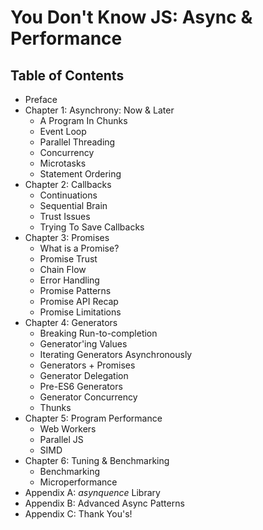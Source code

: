 # You Don't Know JS: Async & Performance

## Table of Contents

* Preface
* Chapter 1: Asynchrony: Now & Later
	* A Program In Chunks
	* Event Loop
	* Parallel Threading
	* Concurrency
	* Microtasks
	* Statement Ordering
* Chapter 2: Callbacks
	* Continuations
	* Sequential Brain
	* Trust Issues
	* Trying To Save Callbacks
* Chapter 3: Promises
	* What is a Promise?
	* Promise Trust
	* Chain Flow
	* Error Handling
	* Promise Patterns
	* Promise API Recap
	* Promise Limitations
* Chapter 4: Generators
	* Breaking Run-to-completion
	* Generator'ing Values
	* Iterating Generators Asynchronously
	* Generators + Promises
	* Generator Delegation
	* Pre-ES6 Generators
	* Generator Concurrency
	* Thunks
* Chapter 5: Program Performance
	* Web Workers
	* Parallel JS
	* SIMD
* Chapter 6: Tuning & Benchmarking
	* Benchmarking
	* Microperformance
* Appendix A: *asynquence* Library
* Appendix B: Advanced Async Patterns
* Appendix C: Thank You's!


